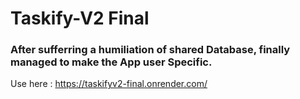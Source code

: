 # Taskify-V2 Final
### After sufferring a humiliation of shared Database, finally managed to make the App user Specific.

Use here : https://taskifyv2-final.onrender.com/
